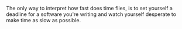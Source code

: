 The only way to interpret how fast does time flies, is to set yourself a deadline for a software you're writing and watch yourself desperate to make time as slow as possible.
